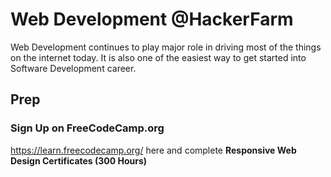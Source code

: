 # Web Development @HackerFarm
Web Development continues to play major role in driving most of the things on the internet today.
It is also one of the easiest way to get started into Software Development career.

## Prep
### Sign Up on FreeCodeCamp.org
https://learn.freecodecamp.org/
here and complete **Responsive Web Design Certificates (300 Hours)**
